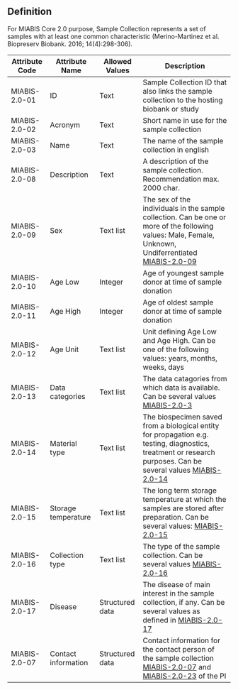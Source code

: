 ## Definition

For MIABIS Core 2.0 purpose, Sample Collection represents a set of samples with at least one common characteristic (Merino-Martinez et al. Biopreserv Biobank. 2016; 14(4):298-306).

| Attribute Code| Attribute Name| Allowed Values| Description |
|---|---|---|---|
| MIABIS-2.0-01| ID| Text| Sample Collection ID that also links the sample collection to the hosting biobank or study| 
| MIABIS-2.0-02| Acronym| Text| Short name in use for the sample collection| 
| MIABIS-2.0-03| Name| Text| The name of the sample collection in english| 
| MIABIS-2.0-08| Description| Text| A description of the sample collection. Recommendation max. 2000 char.| 
| MIABIS-2.0-09| Sex| Text list| The sex of the individuals in the sample collection. Can be one or more of the following values: Male, Female, Unknown, Undiferrentiated [MIABIS-2.0-09](https://github.com/BBMRI-ERIC/miabis/blob/master/Structured-data-and-lists.md#sex)| 
| MIABIS-2.0-10| Age Low| Integer| Age of youngest sample donor at time of sample donation| 
| MIABIS-2.0-11| Age High| Integer| Age of oldest sample donor at time of sample donation| 
| MIABIS-2.0-12| Age Unit| Text list| Unit defining Age Low and Age High. Can be one of the following values: years, months, weeks, days| 
| MIABIS-2.0-13| Data categories| Text list| The data catagories from which data is available. Can be several values [MIABIS-2.0-3](https://github.com/BBMRI-ERIC/miabis/blob/master/Structured-data-and-lists.md#data-categories)| 
| MIABIS-2.0-14| Material type| Text list| The biospecimen saved from a biological entity for propagation e.g. testing, diagnostics, treatment or research purposes. Can be several values [MIABIS-2.0-14](https://github.com/BBMRI-ERIC/miabis/blob/master/Structured-data-and-lists.md#material-type)| 
| MIABIS-2.0-15| Storage temperature| Text list| The long term storage temperature at which the samples are stored after preparation. Can be several values: [MIABIS-2.0-15](https://github.com/BBMRI-ERIC/miabis/blob/master/Structured-data-and-lists.md#storage-temperature)| 
| MIABIS-2.0-16| Collection type| Text list| The type of the sample collection. Can be several values [MIABIS-2.0-16](https://github.com/BBMRI-ERIC/miabis/blob/master/Structured-data-and-lists.md#collection-type)| 
| MIABIS-2.0-17| Disease| Structured data| The disease of main interest in the sample collection, if any. Can be several values as defined in [MIABIS-2.0-17](https://github.com/BBMRI-ERIC/miabis/blob/master/Structured-data-and-lists.md#disease)| 
| MIABIS-2.0-07| Contact information| Structured data| Contact information for the contact person of the sample collection [MIABIS-2.0-07](https://github.com/BBMRI-ERIC/miabis/blob/master/Structured-data-and-lists.md#contact-information) and [MIABIS-2.0-23](https://github.com/BBMRI-ERIC/miabis/blob/master/Structured-data-and-lists.md#researcher-information) of the PI| 

